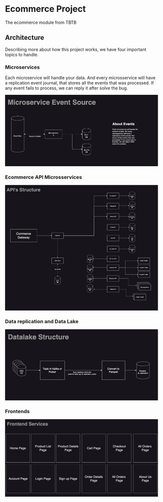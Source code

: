 # Ecommerce Project
The ecommerce module from TBTB

## Architecture

Describing more about how this project works, we have four important topics to handle.


### Microservices

Each microservice will handle your data. And every microsservice will have a replication event journal, that stores all the events that was processed. If any event fails to process, we can reply it after solve the bug.

![Architecture of each microsservice](./docs/microservice.jpeg "Microservices Diagram")


### Ecommerce API Microsservices


![Architecture of ecommerce microsservices](./docs/api-structure.jpeg "Ecommerce Microservices Diagram")


### Data replication and Data Lake

![Architecture of data replication](./docs/datalake.jpeg "Data Replication Diagram")


### Frontends

![Architecture of frontend](./docs/frontend.jpeg "Frontend Diagram")
